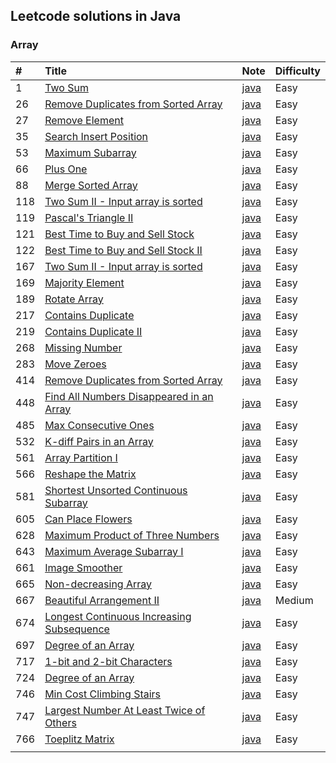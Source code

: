 ## Leetcode solutions in Java

### Array

| #   | Title                                            | Note             | Difficulty |
|:--- |:------------------------------------------------ |:---------------- |:---------- |
| 1   | [Two Sum][001]                                   | [java][note-001] | Easy       |
| 26  | [Remove Duplicates from Sorted Array][026]       | [java][note-026] | Easy       |
| 27  | [Remove Element][027]                            | [java][note-027] | Easy       |
| 35  | [Search Insert Position][035]                    | [java][note-035] | Easy       |
| 53  | [Maximum Subarray][053]                          | [java][note-053] | Easy       |
| 66  | [Plus One][066]                                  | [java][note-066] | Easy       |
| 88  | [Merge Sorted Array][088]                        | [java][note-088] | Easy       |
| 118 | [Two Sum II - Input array is sorted][118]        | [java][note-118] | Easy       |
| 119 | [Pascal's Triangle II][119]                      | [java][note-119] | Easy       |
| 121 | [Best Time to Buy and Sell Stock][121]           | [java][note-121] | Easy       |
| 122 | [Best Time to Buy and Sell Stock II][122]        | [java][note-122] | Easy       |
| 167 | [Two Sum II - Input array is sorted][167]        | [java][note-167] | Easy       |
| 169 | [Majority Element][169]                          | [java][note-169] | Easy       |
| 189 | [Rotate Array][189]                              | [java][note-189] | Easy       |
| 217 | [Contains Duplicate][217]                        | [java][note-217] | Easy       |
| 219 | [Contains Duplicate II][219]                     | [java][note-219] | Easy       |
| 268 | [Missing Number][268]                            | [java][note-268] | Easy       |
| 283 | [Move Zeroes][283]                               | [java][note-283] | Easy       |
| 414 | [Remove Duplicates from Sorted Array][414]       | [java][note-414] | Easy       |
| 448 | [Find All Numbers Disappeared in an Array][448]  | [java][note-448] | Easy       |
| 485 | [Max Consecutive Ones][485]                      | [java][note-485] | Easy       |
| 532 | [K-diff Pairs in an Array][532]                  | [java][note-532] | Easy       |
| 561 | [Array Partition I][561]                         | [java][note-561] | Easy       |
| 566 | [Reshape the Matrix][566]                        | [java][note-566] | Easy       |
| 581 | [Shortest Unsorted Continuous Subarray][581]     | [java][note-581] | Easy       |
| 605 | [Can Place Flowers][605]                         | [java][note-605] | Easy       |
| 628 | [Maximum Product of Three Numbers][628]          | [java][note-628] | Easy       |
| 643 | [Maximum Average Subarray I][643]                | [java][note-643] | Easy       |
| 661 | [Image Smoother][661]                            | [java][note-661] | Easy       |
| 665 | [Non-decreasing Array][665]                      | [java][note-665] | Easy       |
| 667 | [Beautiful Arrangement II][667]                  | [java][note-667] | Medium     |
| 674 | [Longest Continuous Increasing Subsequence][674] | [java][note-674] | Easy       |
| 697 | [Degree of an Array][697]                        | [java][note-697] | Easy       |
| 717 | [1-bit and 2-bit Characters][717]                | [java][note-717] | Easy       |
| 724 | [Degree of an Array][724]                        | [java][note-724] | Easy       |
| 746 | [Min Cost Climbing Stairs][746]                  | [java][note-746] | Easy       |
| 747 | [Largest Number At Least Twice of Others][747]   | [java][note-747] | Easy       |
| 766 | [Toeplitz Matrix][766]                           | [java][note-766] | Easy       |
|     |                                                  |                  |            |

[001]: https://leetcode.com/problems/two-sum
[026]: https://leetcode.com/problems/remove-duplicates-from-sorted-array
[027]: https://leetcode.com/problems/remove-element
[028]: https://leetcode.com/problems/implement-strstr
[035]: https://leetcode.com/problems/search-insert-position
[053]: https://leetcode.com/problems/maximum-subarray
[066]: https://leetcode.com/problems/plus-one
[088]: https://leetcode.com/problems/merge-sorted-array
[118]: https://leetcode.com/problems/two-sum-ii-input-array-is-sorted
[119]: https://leetcode.com/problems/pascals-triangle-ii
[121]: https://leetcode.com/problems/best-time-to-buy-and-sell-stock
[122]: https://leetcode.com/problems/best-time-to-buy-and-sell-stock-ii
[167]: https://leetcode.com/problems/two-sum-ii-input-array-is-sorted
[169]: https://leetcode.com/problems/majority-element
[189]: https://leetcode.com/problems/rotate-array
[217]: https://leetcode.com/problems/contains-duplicate
[219]: https://leetcode.com/problems/contains-duplicate-ii
[268]: https://leetcode.com/problems/missing-number
[283]: https://leetcode.com/problems/move-zeroes
[414]: https://leetcode.com/problems/remove-duplicates-from-sorted-array
[448]: https://leetcode.com/problems/find-all-numbers-disappeared-in-an-array
[485]: https://leetcode.com/problems/max-consecutive-ones
[532]: https://leetcode.com/problems/k-diff-pairs-in-an-array
[561]: https://leetcode.com/problems/array-partition-i
[566]: https://leetcode.com/problems/reshape-the-matrix
[581]: https://leetcode.com/problems/shortest-unsorted-continuous-subarray
[605]: https://leetcode.com/problems/can-place-flowers
[628]: https://leetcode.com/problems/maximum-product-of-three-number
[643]: https://leetcode.com/problems/maximum-average-subarray-i
[661]: https://leetcode.com/problems/image-smoother
[665]: https://leetcode.com/problems/non-decreasing-array
[667]: https://leetcode.com/problems/beautiful-arrangement-ii
[674]: https://leetcode.com/problems/longest-continuous-increasing-subsequence
[697]: https://leetcode.com/problems/degree-of-an-array
[717]: https://leetcode.com/problems/1-bit-and-2-bit-characters
[724]: https://leetcode.com/problems/1-bit-and-2-bit-characters
[746]: https://leetcode.com/problems/min-cost-climbing-stairs
[747]: https://leetcode.com/problems/largest-number-at-least-twice-of-others
[766]: https://leetcode.com/problems/toeplitz-matrix


[note-001]: https://github.com/gcyml/leetcode-record-java/tree/master/note/array/001-two-sum
[note-026]: https://github.com/gcyml/leetcode-record-java/tree/master/note/array/026-remove-duplicates-from-sorted-array
[note-027]: https://github.com/gcyml/leetcode-record-java/tree/master/note/array/027-remove-element
[note-035]: https://github.com/gcyml/leetcode-record-java/tree/master/note/array/035-Search-Insert-Position
[note-053]: https://github.com/gcyml/leetcode-record-java/tree/master/note/array/053-maximum-subarray
[note-066]: https://github.com/gcyml/leetcode-record-java/tree/master/note/array/066-plus-one
[note-088]: https://github.com/gcyml/leetcode-record-java/tree/master/note/array/088-merge-sorted-array
[note-118]: https://github.com/gcyml/leetcode-record-java/tree/master/note/array/118-pascals-triangle
[note-119]: https://github.com/gcyml/leetcode-record-java/tree/master/note/array/119-pascals-triangle-ii
[note-121]: https://github.com/gcyml/leetcode-record-java/tree/master/note/array/121-best-time-to-buy-and-sell-stock
[note-122]: https://github.com/gcyml/leetcode-record-java/tree/master/note/array/122-best-time-to-buy-and-sell-stock-ii
[note-167]: https://github.com/gcyml/leetcode-record-java/tree/master/note/array/167-two-sum-ii-input-array-is-sorted
[note-169]: https://github.com/gcyml/leetcode-record-java/tree/master/note/array/169-majority-element
[note-189]: https://github.com/gcyml/leetcode-record-java/tree/master/note/array/189-rotate-array
[note-217]: https://github.com/gcyml/leetcode-record-java/tree/master/note/array/217-contains-duplicate
[note-219]: https://github.com/gcyml/leetcode-record-java/tree/master/note/array/219-contains-duplicate-ii
[note-268]: https://github.com/gcyml/leetcode-record-java/tree/master/note/array/268-missing-number
[note-283]: https://github.com/gcyml/leetcode-record-java/tree/master/note/array/283-move-zeroes
[note-414]: https://github.com/gcyml/leetcode-record-java/tree/master/note/array/414-third-maximum-number
[note-448]: https://github.com/gcyml/leetcode-record-java/tree/master/note/array/448-find-all-numbers-disappeared-in-an-array
[note-485]: https://github.com/gcyml/leetcode-record-java/tree/master/note/array/485-max-consecutive-ones
[note-532]: https://github.com/gcyml/leetcode-record-java/tree/master/note/array/532-k-diff-pairs-in-an-array
[note-561]: https://github.com/gcyml/leetcode-record-java/tree/master/note/array/561-array-partition-i
[note-566]: https://github.com/gcyml/leetcode-record-java/tree/master/note/array/566-reshape-the-matrix
[note-581]: https://github.com/gcyml/leetcode-record-java/tree/master/note/array/581-shortest-unsorted-continuous-subarray
[note-605]: https://github.com/gcyml/leetcode-record-java/tree/master/note/array/605-can-place-flowers
[note-628]: https://github.com/gcyml/leetcode-record-java/tree/master/note/array/628-maximum-product-of-three-numbers
[note-643]: https://github.com/gcyml/leetcode-record-java/tree/master/note/array/643-maximum-average-subarray-i
[note-661]: https://github.com/gcyml/leetcode-record-java/tree/master/note/array/661-image-smoother
[note-665]: https://github.com/gcyml/leetcode-record-java/tree/master/note/array/665-non-decreasing-array
[note-667]: https://github.com/gcyml/leetcode-record-java/tree/master/note/array/667-beautiful-arrangement-ii
[note-674]: https://github.com/gcyml/leetcode-record-java/tree/master/note/array/674-longest-continuous-increasing-subsequence
[note-697]: https://github.com/gcyml/leetcode-record-java/tree/master/note/array/697-degree-of-an-array
[note-717]: https://github.com/gcyml/leetcode-record-java/tree/master/note/array/717-1-bit-and-2-bit-characters
[note-724]: https://github.com/gcyml/leetcode-record-java/tree/master/note/array/724-find-pivot-index
[note-746]: https://github.com/gcyml/leetcode-record-java/tree/master/note/array/746-min-cost-climbing-stairs
[note-747]: https://github.com/gcyml/leetcode-record-java/tree/master/note/array/747-largest-number-at-least-twice-of-others
[note-766]: https://github.com/gcyml/leetcode-record-java/tree/master/note/array/766-toeplitz-matrix
